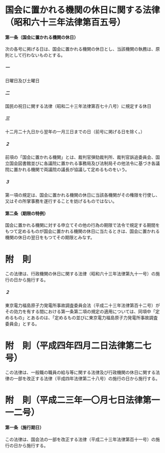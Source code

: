 # 国会に置かれる機関の休日に関する法律（昭和六十三年法律第百五号）
#### 第一条（国会に置かれる機関の休日）
次の各号に掲げる日は、国会に置かれる機関の休日とし、当該機関の執務は、原則として行わないものとする。
##### 一
日曜日及び土曜日
##### 二
国民の祝日に関する法律（昭和二十三年法律第百七十八号）に規定する休日
##### 三
十二月二十九日から翌年の一月三日までの日（前号に掲げる日を除く。）
##### ２
前項の「国会に置かれる機関」とは、裁判官弾劾裁判所、裁判官訴追委員会、国立国会図書館並びに各議院に置かれる事務局及び法制局その他法令に基づき各議院に置かれる機関で両議院の議長が協議して定めるものをいう。
##### ３
第一項の規定は、国会に置かれる機関の休日に当該各機関がその権限を行使し、又はその所掌事務を遂行することを妨げるものではない。
#### 第二条（期限の特例）
国会に置かれる機関に対する申立てその他の行為の期限で法令で規定する期間をもつて定めるものが国会に置かれる機関の休日に当たるときは、国会に置かれる機関の休日の翌日をもつてその期限とみなす。
# 附　則
この法律は、行政機関の休日に関する法律（昭和六十三年法律第九十一号）の施行の日から施行する。
##### ２
東京電力福島原子力発電所事故調査委員会法（平成二十三年法律第百十二号）がその効力を有する間における第一条第二項の規定の適用については、同項中「定めるもの」とあるのは、「定めるもの並びに東京電力福島原子力発電所事故調査委員会」とする。
# 附　則（平成四年四月二日法律第二七号）
この法律は、一般職の職員の給与等に関する法律及び行政機関の休日に関する法律の一部を改正する法律（平成四年法律第二十八号）の施行の日から施行する。
# 附　則（平成二三年一〇月七日法律第一一二号）
#### 第一条（施行期日）
この法律は、国会法の一部を改正する法律（平成二十三年法律第百十一号）の施行の日から施行する。
